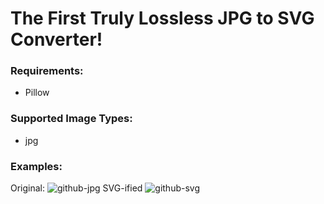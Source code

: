# The First Truly Lossless JPG to SVG Converter!

### Requirements: 
+ Pillow

### Supported Image Types: 
+ jpg

### Examples: 
Original: ![github-jpg](https://cdn.rawgit.com/mattrberry/lossless-png-to-svg/master/examples/github.jpg) SVG-ified ![github-svg](https://cdn.rawgit.com/mattrberry/lossless-png-to-svg/master/examples/github.svg)
